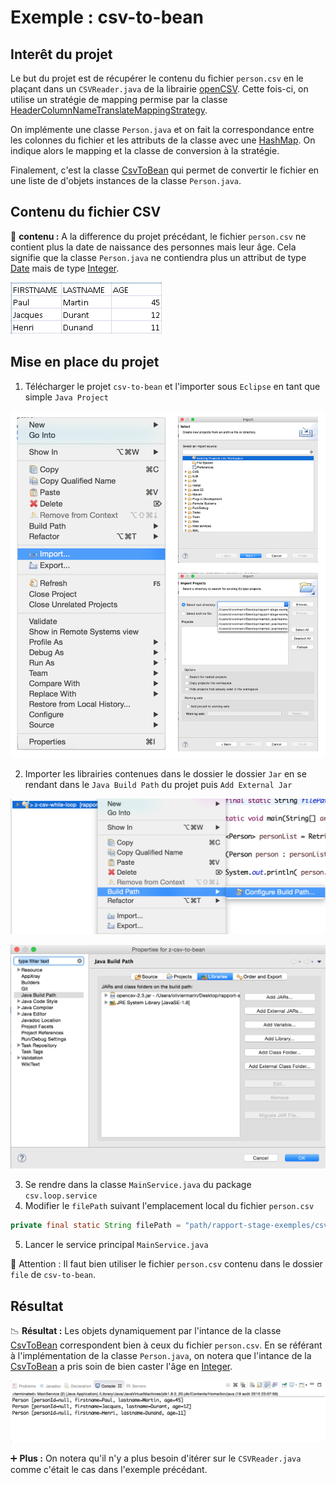 # Exemple : csv-to-bean

## Interêt du projet

Le but du projet est de récupérer le contenu du fichier ```person.csv``` en le plaçant dans un ```CSVReader.java``` de la librairie [openCSV](http://opencv.org/documentation.html). Cette fois-ci, on utilise un stratégie de mapping permise par la classe [HeaderColumnNameTranslateMappingStrategy](http://javadox.com/net.sf.opencsv/opencsv/2.3/au/com/bytecode/opencsv/bean/HeaderColumnNameMappingStrategy.html).


On implémente une classe ```Person.java``` et on fait la correspondance entre les colonnes du fichier et les attributs de la classe avec une [HashMap](http://docs.oracle.com/javase/7/docs/api/java/util/HashMap.html). On indique alors le mapping et la classe de conversion à la stratégie.


Finalement, c'est la classe [CsvToBean](http://javadox.com/net.sf.opencsv/opencsv/2.3/au/com/bytecode/opencsv/bean/CsvToBean.html) qui permet de convertir le fichier en une liste de d'objets instances de la classe ```Person.java```.

## Contenu du fichier CSV

:mag_right: **contenu :** A la difference du projet précédant, le fichier ```person.csv``` ne contient plus la date de naissance des personnes mais leur âge. Cela signifie que la classe ```Person.java``` ne contiendra plus un attribut de type [Date](https://docs.oracle.com/javase/6/docs/api/java/util/Date.html) mais de type [Integer](http://docs.oracle.com/javase/7/docs/api/java/lang/Integer.html).

![contenu du fichier csv](https://github.com/oliviermarin/rapport-stage-exemples/blob/master/images/csv-to-bean-file.PNG?raw=true)

## Mise en place du projet

1. Télécharger le projet ```csv-to-bean``` et l'importer sous ```Eclipse``` en tant que simple ```Java Project``` 

![import project](https://github.com/oliviermarin/rapport-stage-exemples/blob/master/images/import-project.png?raw=true)

2. Importer les librairies contenues dans le dossier le dossier ```Jar``` en se rendant dans le ```Java Build Path``` du projet puis ```Add External Jar```

![import a java project](https://github.com/oliviermarin/rapport-stage-exemples/blob/master/images/conf-build-path.png?raw=true)

![csv to bean library](https://github.com/oliviermarin/rapport-stage-exemples/blob/master/images/ext-lib-csv-to-bean.png?raw=true)

3. Se rendre dans la classe ```MainService.java``` du package ```csv.loop.service```
4. Modifier le ```filePath``` suivant l'emplacement local du fichier ```person.csv``` 

```java
private final static String filePath = "path/rapport-stage-exemples/csv-to-bean/file/person.csv";
```
5. Lancer le service principal ```MainService.java```

:children_crossing: Attention : Il faut bien utiliser le fichier ```person.csv```  contenu dans le dossier ```file``` de ```csv-to-bean```.   

## Résultat

:chart_with_downwards_trend: **Résultat :** Les objets dynamiquement par l'intance de la classe [CsvToBean](http://javadox.com/net.sf.opencsv/opencsv/2.3/au/com/bytecode/opencsv/bean/CsvToBean.html) correspondent bien à ceux du fichier ```person.csv```. En se référant à l'implémentation de la classe ```Person.java```, on notera que l'intance de la [CsvToBean](http://javadox.com/net.sf.opencsv/opencsv/2.3/au/com/bytecode/opencsv/bean/CsvToBean.html) a pris soin de bien caster l'âge en [Integer](http://docs.oracle.com/javase/7/docs/api/java/lang/Integer.html). 

![IMAGE ALT TEXT HERE](https://github.com/oliviermarin/rapport-stage-exemples/blob/master/images/csv-to-bean-console.png?raw=true)

:heavy_plus_sign: **Plus :** On notera qu'il n'y a plus besoin d'itérer sur le ```CSVReader.java``` comme c'était le cas dans l'exemple précédant.